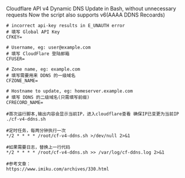 Cloudflare API v4 Dynamic DNS Update in Bash, without unnecessary requests
Now the script also supports v6(AAAA DDNS Recoards)

```
# incorrect api-key results in E_UNAUTH error
# 填写 Global API Key
CFKEY=

# Username, eg: user@example.com
# 填写 CloudFlare 登陆邮箱
CFUSER=

# Zone name, eg: example.com
# 填写需要用来 DDNS 的一级域名
CFZONE_NAME=

# Hostname to update, eg: homeserver.example.com
# 填写 DDNS 的二级域名(只需填写前缀)
CFRECORD_NAME=

#首次运行脚本,输出内容会显示当前IP，进入cloudflare查看 确保IP已变更为当前IP
./cf-v4-ddns.sh

#定时任务，每两分钟执行一次
*/2 * * * * /root/cf-v4-ddns.sh >/dev/null 2>&1

#如果需要日志，替换上一行代码
*/2 * * * * /root/cf-v4-ddns.sh >> /var/log/cf-ddns.log 2>&1

#参考文章：
https://www.imiku.com/archives/330.html

```
